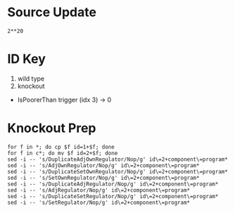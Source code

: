 # Source Update

`2**20`

# ID Key
1. wild type
2. knockout
  * IsPoorerThan trigger (idx 3) -> 0

# Knockout Prep

```
for f in *; do cp $f id=1+$f; done
for f in c*; do mv $f id=2+$f; done
sed -i -- 's/DuplicateAdjOwnRegulator/Nop/g' id\=2+component\=program*
sed -i -- 's/AdjOwnRegulator/Nop/g' id\=2+component\=program*
sed -i -- 's/DuplicateSetOwnRegulator/Nop/g' id\=2+component\=program*
sed -i -- 's/SetOwnRegulator/Nop/g' id\=2+component\=program*
sed -i -- 's/DuplicateAdjRegulator/Nop/g' id\=2+component\=program*
sed -i -- 's/AdjRegulator/Nop/g' id\=2+component\=program*
sed -i -- 's/DuplicateSetRegulator/Nop/g' id\=2+component\=program*
sed -i -- 's/SetRegulator/Nop/g' id\=2+component\=program*
```
